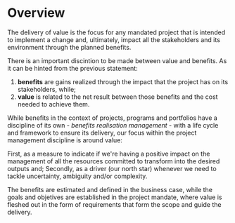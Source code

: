 # Overview

The delivery of value is the focus for any mandated project that is intended to implement a change and, ultimately, impact all the stakeholders and its environment through the planned benefits. 

There is an important discintion to be made between value and benefits. As it can be hinted from the previous statement:

1) **benefits** are gains realized through the impact that the project has on its stakeholders, while;
2) **value** is related to the net result between those benefits and the cost needed to achieve them.

While benefits in the context of projects, programs and portfolios have a discipline of its own - *benefits realisation management* - with a life cycle and framework to ensure its delivery, our focus within the project management discipline is around value:

First, as a measure to indicate if we're having a positive impact on the management of all the resources committed to transform into the desired outputs and;
Secondly, as a driver (our north star) whenever we need to tackle uncertainty, ambiguity and/or complexity.

The benefits are estimated and defined in the business case, while the goals and objetives are established in the project mandate, where value is fleshed out in the form of requirements that form the scope and guide the delivery.